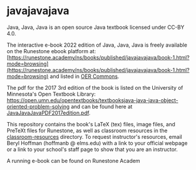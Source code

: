 # javajavajava

Java, Java, Java is an open source Java textbook licensed
under CC-BY 4.0.   

The interactive e-book 2022 edition of Java, Java, Java is freely available on the Runestone ebook platform at: [https://runestone.academy/ns/books/published/javajavajava/book-1.html?mode=browsing](https://runestone.academy/ns/books/published/javajavajava/book-1.html?mode=browsing) and listed in [OER Commons](https://oercommons.org/courses/java-java-java-object-oriented-problem-solving).

The pdf for the 2017 3rd edition of the book is listed on the University of Minnesota's Open Textbook Library:
https://open.umn.edu/opentextbooks/textbooksjava-java-java-object-oriented-problem-solving and can be found here at [JavaJavaJavaPDF2017edition.pdf](JavaJavaJavaPDF2017edition.pdf).

This repository contains the book's 
LaTeX (tex) files, image files, and PreTeXt files for Runestone, as well as classroom resources in the [classroom-resources](classroom-resources) directory. To request instructor's resources, email Beryl Hoffman (hoffmanb @ elms.edu) with a link to your official webpage or a link to your school's staff page to show that you are an instructor.


A running e-book can be found on Runestone Academ
